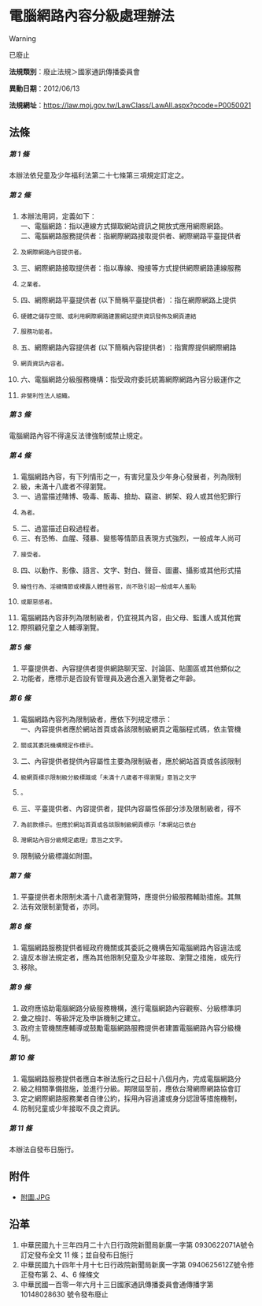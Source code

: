 # 電腦網路內容分級處理辦法
> [!WARNING]
> 已廢止

**法規類別**：廢止法規＞國家通訊傳播委員會

**異動日期**：2012/06/13  

**法規網址**：https://law.moj.gov.tw/LawClass/LawAll.aspx?pcode=P0050021



## 法條
##### 第 1 條
本辦法依兒童及少年福利法第二十七條第三項規定訂定之。

##### 第 2 條
1. 本辦法用詞，定義如下：  
一、電腦網路：指以連線方式擷取網站資訊之開放式應用網際網路。  
二、電腦網路服務提供者：指網際網路接取提供者、網際網路平臺提供者
1.     及網際網路內容提供者。
1. 三、網際網路接取提供者：指以專線、撥接等方式提供網際網路連線服務
1.     之業者。
1. 四、網際網路平臺提供者 (以下簡稱平臺提供者) ：指在網際網路上提供
1.     硬體之儲存空間、或利用網際網路建置網站提供資訊發佈及網頁連結
1.     服務功能者。
1. 五、網際網路內容提供者 (以下簡稱內容提供者) ：指實際提供網際網路
1.     網頁資訊內容者。
1. 六、電腦網路分級服務機構：指受政府委託統籌網際網路內容分級運作之
1.     非營利性法人組織。

##### 第 3 條
電腦網路內容不得違反法律強制或禁止規定。

##### 第 4 條
1. 電腦網路內容，有下列情形之一，有害兒童及少年身心發展者，列為限制
1. 級，未滿十八歲者不得瀏覽。
1. 一、過當描述賭博、吸毒、販毒、搶劫、竊盜、綁架、殺人或其他犯罪行
1.     為者。
1. 二、過當描述自殺過程者。
1. 三、有恐怖、血腥、殘暴、變態等情節且表現方式強烈，一般成年人尚可
1.     接受者。
1. 四、以動作、影像、語言、文字、對白、聲音、圖畫、攝影或其他形式描
1.     繪性行為、淫穢情節或裸露人體性器官，尚不致引起一般成年人羞恥
1.     或厭惡感者。
1. 電腦網路內容非列為限制級者，仍宜視其內容，由父母、監護人或其他實
1. 際照顧兒童之人輔導瀏覽。

##### 第 5 條
1. 平臺提供者、內容提供者提供網路聊天室、討論區、貼圖區或其他類似之
1. 功能者，應標示是否設有管理員及適合進入瀏覽者之年齡。

##### 第 6 條
1. 電腦網路內容列為限制級者，應依下列規定標示：  
一、內容提供者應於網站首頁或各該限制級網頁之電腦程式碼，依主管機
1.     關或其委託機構規定作標示。
1. 二、內容提供者提供內容屬性主要為限制級者，應於網站首頁或各該限制
1.     級網頁標示限制級分級標識或「未滿十八歲者不得瀏覽」意旨之文字
1.     。
1. 三、平臺提供者、內容提供者，提供內容屬性係部分涉及限制級者，得不
1.     為前款標示。但應於網站首頁或各該限制級網頁標示「本網站已依台
1.     灣網站內容分級規定處理」意旨之文字。
1. 限制級分級標識如附圖。

##### 第 7 條
1. 平臺提供者未限制未滿十八歲者瀏覽時，應提供分級服務輔助措施。其無
1. 法有效限制瀏覽者，亦同。

##### 第 8 條
1. 電腦網路服務提供者經政府機關或其委託之機構告知電腦網路內容違法或
1. 違反本辦法規定者，應為其他限制兒童及少年接取、瀏覽之措施，或先行
1. 移除。

##### 第 9 條
1. 政府應協助電腦網路分級服務機構，進行電腦網路內容觀察、分級標準詞
1. 彙之檢討、等級評定及申訴機制之建立。
1. 政府主管機關應輔導或鼓勵電腦網路服務提供者建置電腦網路內容分級機
1. 制。

##### 第 10 條
1. 電腦網路服務提供者應自本辦法施行之日起十八個月內，完成電腦網路分
1. 級之相關準備措施，並進行分級。期限屆至前，應依台灣網際網路協會訂
1. 定之網際網路服務業者自律公約，採用內容過濾或身分認證等措施機制，
1. 防制兒童或少年接取不良之資訊。

##### 第 11 條
本辦法自發布日施行。
## 附件
* [附圖.JPG](https://law.moj.gov.tw/LawClass/LawGetFile.ashx?FileId=0000029085)
## 沿革
1. 中華民國九十三年四月二十六日行政院新聞局新廣一字第 0930622071A號令訂定發布全文 11 條；並自發布日施行
1. 中華民國九十四年十月十七日行政院新聞局新廣一字第 0940625612Z號令修正發布第 2、4、6  條條文
1. 中華民國一百零一年六月十三日國家通訊傳播委員會通傳播字第 10148028630  號令發布廢止                                          

